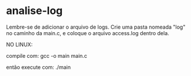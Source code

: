 # analise-log

Lembre-se de adicionar o arquivo de logs. Crie uma pasta nomeada "log" no caminho da main.c, e coloque o arquivo access.log dentro dela.

NO LINUX:

compile com: gcc -o main main.c

então execute com: ./main

